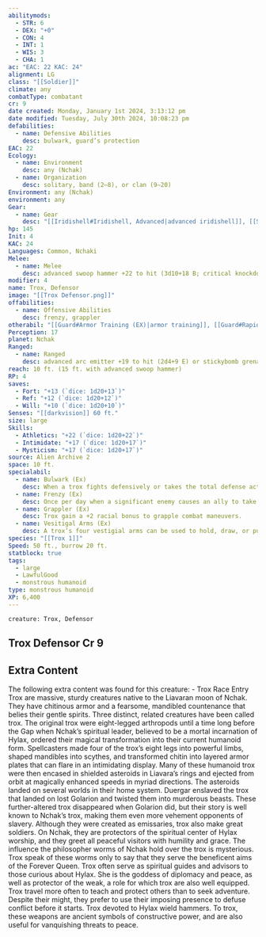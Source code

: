 ```yaml
---
abilitymods:
  - STR: 6
  - DEX: "+0"
  - CON: 4
  - INT: 1
  - WIS: 3
  - CHA: 1
ac: "EAC: 22 KAC: 24"
alignment: LG
class: "[[Soldier]]"
climate: any
combatType: combatant
cr: 9
date created: Monday, January 1st 2024, 3:13:12 pm
date modified: Tuesday, July 30th 2024, 10:08:23 pm
defabilities:
  - name: Defensive Abilities
    desc: bulwark, guard’s protection
EAC: 22
Ecology:
  - name: Environment
    desc: any (Nchak)
  - name: Organization
    desc: solitary, band (2–8), or clan (9–20)
Environment: any (Nchak)
environment: any
Gear:
  - name: Gear
    desc: "[[Iridishell#Iridishell, Advanced|advanced iridishell]], [[Swoop Hammer#Swoop Hammer, Advanced|advanced swoop hammer]], [[Arc Emitter#Arc Emitter, Advanced| advanced arc emitter]] with 2 [[Battery#Battery, High-capacity|High-capacity Batteries]] (40 charges each), [[Stickybomb Grenade#Stickybomb Grenade, Mk 3|stickybomb grenades III]] (2)"
hp: 145
Init: 4
KAC: 24
Languages: Common, Nchaki
Melee:
  - name: Melee
    desc: advanced swoop hammer +22 to hit (3d10+18 B; critical knockdown)
modifier: 4
name: Trox, Defensor
image: "[[Trox Defensor.png]]"
offabilities:
  - name: Offensive Abilities
    desc: frenzy, grappler
otherabil: "[[Guard#Armor Training (EX)|armor training]], [[Guard#Rapid Recovery (EX)|rapid recovery]], vestigial arms"
Perception: 17
planet: Nchak
Ranged:
  - name: Ranged
    desc: advanced arc emitter +19 to hit (2d4+9 E) or stickybomb grenade III +19 to hit (explode [20 ft., entangled 2d4 rounds, DC 16])
reach: 10 ft. (15 ft. with advanced swoop hammer)
RP: 4
saves:
  - Fort: "+13 (`dice: 1d20+13`)"
  - Ref: "+12 (`dice: 1d20+12`)"
  - Will: "+10 (`dice: 1d20+10`)"
Senses: "[[darkvision]] 60 ft."
size: large
Skills:
  - Athletics: "+22 (`dice: 1d20+22`)"
  - Intimidate: "+17 (`dice: 1d20+17`)"
  - Mysticism: "+17 (`dice: 1d20+17`)"
source: Alien Archive 2
space: 10 ft.
specialabil:
  - name: Bulwark (Ex)
    desc: When a trox fights defensively or takes the total defense action, he can grant half the bonus to AC granted by that action to an adjacent ally.
  - name: Frenzy (Ex)
    desc: Once per day when a significant enemy causes an ally to take Hit Point damage, a trox can fly into a frenzy, gaining a +2 racial bonus to melee attack rolls and a –2 penalty to AC for 1 minute.
  - name: Grappler (Ex)
    desc: Trox gain a +2 racial bonus to grapple combat maneuvers.
  - name: Vesitigal Arms (Ex)
    desc: A trox’s four vestigial arms can be used to hold, draw, or put away items of negligible bulk, but not to make attacks, wield weapons, or use items.
species: "[[Trox 1]]"
Speed: 50 ft., burrow 20 ft.
statblock: true
tags:
  - large
  - LawfulGood
  - monstrous humanoid
type: monstrous humanoid
XP: 6,400
---
```


```statblock
creature: Trox, Defensor
```

## Trox Defensor Cr 9

## Extra Content

The following extra content was found for this creature: 
\- Trox Race Entry
Trox are massive, sturdy creatures native to the Liavaran moon of Nchak. They have chitinous armor and a fearsome, mandibled countenance that belies their gentle spirits.
Three distinct, related creatures have been called trox. The original trox were eight-legged arthropods until a time long before the Gap when Nchak’s spiritual leader, believed to be a mortal incarnation of Hylax, ordered their magical transformation into their current humanoid form. Spellcasters made four of the trox’s eight legs into powerful limbs, shaped mandibles into scythes, and transformed chitin into layered armor plates that can flare in an intimidating display.
Many of these humanoid trox were then encased in shielded asteroids in Liavara’s rings and ejected from orbit at magically enhanced speeds in myriad directions. The asteroids landed on several worlds in their home system. Duergar enslaved the trox that landed on lost Golarion and twisted them into murderous beasts. These further-altered trox disappeared when Golarion did, but their story is well known to Nchak’s trox, making them even more vehement opponents of slavery.
Although they were created as emissaries, trox also make great soldiers. On Nchak, they are protectors of the spiritual center of Hylax worship, and they greet all peaceful visitors with humility and grace. The influence the philosopher worms of Nchak hold over the trox is mysterious. Trox speak of these worms only to say that they serve the beneficent aims of the Forever Queen.
Trox often serve as spiritual guides and advisors to those curious about Hylax. She is the goddess of diplomacy and peace, as well as protector of the weak, a role for which trox are also well equipped. Trox travel more often to teach and protect others than to seek adventure. Despite their might, they prefer to use their imposing presence to defuse conflict before it starts.
Trox devoted to Hylax wield hammers. To trox, these weapons are ancient symbols of constructive power, and are also useful for vanquishing threats to peace.
